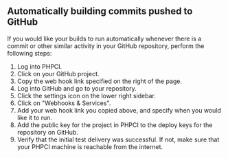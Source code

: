 Automatically building commits pushed to GitHub
-----------------------------------------------

If you would like your builds to run automatically whenever there is a commit or other similar activity in your GitHub repository, perform the following steps:

1. Log into PHPCI.
2. Click on your GitHub project.
3. Copy the web hook link specified on the right of the page.
4. Log into GitHub and go to your repository.
5. Click the settings icon on the lower right sidebar.
6. Click on "Webhooks & Services".
7. Add your web hook link you copied above, and specify when you would like it to run.
8. Add the public key for the project in PHPCI to the deploy keys for the repository on GitHub.
9. Verify that the initial test delivery was successful. If not, make sure that your PHPCI machine is reachable from the internet.
